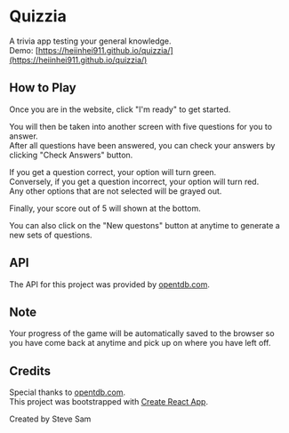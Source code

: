 # Quizzia

A trivia app testing your general knowledge.\
Demo: [https://heiinhei911.github.io/quizzia/](https://heiinhei911.github.io/quizzia/)

## How to Play

Once you are in the website, click "I'm ready" to get started.

You will then be taken into another screen with five questions for you to answer.\
After all questions have been answered, you can check your answers by clicking "Check Answers" button.

If you get a question correct, your option will turn green.\
Conversely, if you get a question incorrect, your option will turn red.\
Any other options that are not selected will be grayed out.

Finally, your score out of 5 will shown at the bottom.

You can also click on the "New questons" button at anytime to generate a new sets of questions.

## API

The API for this project was provided by [opentdb.com](https://opentdb.com).

## Note

Your progress of the game will be automatically saved to the browser so you have come back at anytime and pick up on where you have left off.

## Credits

Special thanks to [opentdb.com](https://opentdb.com).\
This project was bootstrapped with [Create React App](https://github.com/facebook/create-react-app).

Created by Steve Sam

